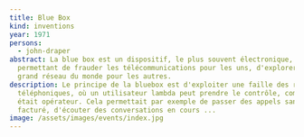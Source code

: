 ```yaml
---
title: Blue Box
kind: inventions
year: 1971
persons:
  - john-draper
abstract: La blue box est un dispositif, le plus souvent électronique,
  permettant de frauder les télécommunications pour les uns, d'explorer le plus
  grand réseau du monde pour les autres.
description: Le principe de la bluebox est d'exploiter une faille des réseaux
  téléphoniques, où un utilisateur lambda peut prendre le contrôle, comme s'il
  était opérateur. Cela permettait par exemple de passer des appels sans être
  facturé, d'écouter des conversations en cours ...
image: /assets/images/events/index.jpg
---
```

